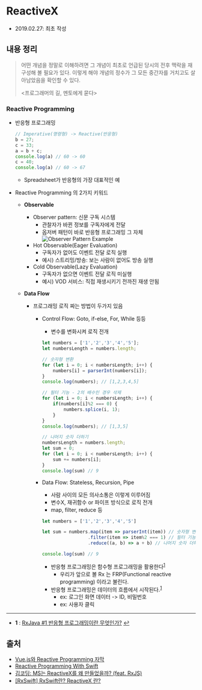 # ReactiveX

- 2019.02.27: 최초 작성

## 내용 정리

> 어떤 개념을 정말로 이해하려면 그 개념이 최초로 언급된 당시의 전후 맥락을 재구성해 볼 필요가 있다. 이렇게 해야 개념의 정수가 그 모든 중간자를 거치고도 살아남았음을 확인할 수 있다.
>
> <프로그래머의 길, 멘토에게 묻다>

### Reactive Programming

- 반응형 프로그래밍

  ```js
  // Imperative(명령형) -> Reactive(반응형)
  b = 27;
  c = 33;
  a = b + c;
  console.log(a) // 60 -> 60
  c = 40;
  console.log(a) // 60 -> 67
  ```

  - Spreadsheet가 반응형의 가장 대표적인 예

- Reactive Programming 의 2가지 키워드
  - **Observable**
    - Observer pattern: 신문 구독 시스템
      - 관찰자가 바뀐 정보를 구독자에게 전달
      - 옵저버 패턴이 바로 반응형 프로그래밍 그 자체
        ![Observer Pattern Example](https://examples.javacodegeeks.com/wp-content/uploads/2018/10/Screen-Shot-2018-10-29-at-8.59.08-PM.jpg)
    - Hot Observable(Eager Evaluation)
      - 구독자가 없어도 이벤트 전달 로직 실행
      - 예시) 스트리밍/방송: 보는 사람이 없어도 방송 실행
    - Cold Observable(Lazy Evaluation)
      - 구독자가 없으면 이벤트 전달 로직 미실행
      - 예시) VOD 서비스: 직접 재생시키기 전까진 재생 안됨

  - **Data Flow**
    - 프로그래밍 로직 짜는 방법이 두가지 있음
      - Control Flow: Goto, if-else, For, While 등등
        - 변수를 변화시켜 로직 전개

        ```js
        let numbers = ['1','2','3','4','5'];
        let numbersLength = numbers.length;

        // 숫자형 변환
        for (let i = 0; i < numbersLength; i++) {
            numbers[i] = parserInt(numbers[i]);
        }
        console.log(numbers); // [1,2,3,4,5]

        // 필터 기능 - 2의 배수인 경우 삭제
        for (let i = 0; i < numbersLength; i++) {
            if(numbers[i]%2 === 0) {
                numbers.splice(i, 1);
            }
        }
        console.log(numbers); // [1,3,5]

        // 나머지 숫자 더하기
        numbersLength = numbers.length;
        let sum = 0;
        for (let i = 0; i < numbersLength; i++) {
            sum += numbers[i];
        }
        console.log(sum) // 9
        ```

      - Data Flow: Stateless, Recursion, Pipe
        - 사람 사이의 모든 의사소통은 이렇게 이루어짐
        - 변수X, 재귀함수 or 파이프 방식으로 로직 전개
        - map, filter, reduce 등

        ```js
        let numbers = ['1','2','3','4','5']

        let sum = numbers.map(item => parserInt(item)) // 숫자형 변환
                         .filter(item => item%2 === 1) // 필터 기능
                         .reduce((a, b) => a + b) // 나머지 숫자 더하기

        console.log(sum) // 9
        ```

        - 반응형 프로그래밍은 함수형 프로그래밍을 활용한다<sup id="sup1">[1](#footnote1)</sup>
          - 우리가 앞으로 볼 Rx 는 FRP(Functional reactive programming) 이라고 불린다.
        - 반응형 프로그래밍은 데이터의 흐름에서 시작된다.<sup id="sup1">[1](#footnote1)</sup>
          - ex: 로그인 화면 데이터 -> ID, 비밀번호
          - ex: 사용자 클릭

---

- <b id="footnote1">1</b> : [RxJava #1 반응형 프로그래밍이란 무엇인가?](https://brunch.co.kr/@yudong/33) [↩](#sup1)

## 출처

- [Vue.js와 Reactive Programming 자막](https://www.slideshare.net/sunhyouplee/vuejs-reactive-programming-vuetiful-korea-2nd)
- [Reactive Programming With Swift](https://www.slideshare.net/sunhyouplee/reactive-programming-with-swift)
- [김코딩: MS는 ReactiveX를 왜 만들었을까? (feat. RxJS)](http://huns.me/development/2051)
- [[RxSwift] RxSwift란? ReactiveX 란?](https://medium.com/@jang.wangsu/rxswift-rxswift%EB%9E%80-reactivex-%EB%9E%80-b21f75e34c10)